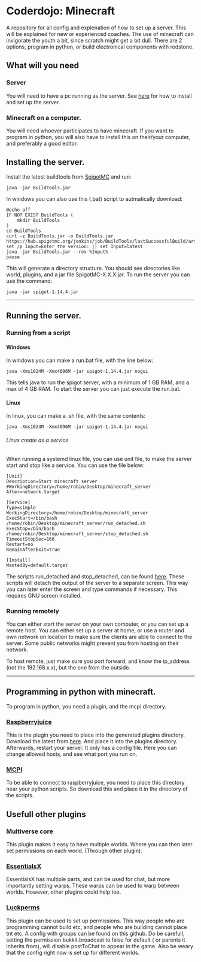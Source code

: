 # Coderdojo: Minecraft
A repository for all config and explenation of how to set up a server. This will be explained for new or experienced coaches. The use of minecraft can invigorate the youth a bit, since scratch might get a bit dull. There are 2 options, program in python, or build electronical components with redstone.
## What will you need
### Server
You will need to have a pc running as the server. See [here](https://drive.google.com/drive/folders/1RIDG7XiscqaGfRjHOvu0w3nBy0uB_2wP?usp=sharing) for how to install and set up the server.

### Minecraft on a computer.
You will need whoever participates to have minecraft. If you want to program in python, you will also have to install this on their/your computer, and preferably a good editor. 

## Installing the server.
Install the latest buildtools from [SpigotMC](https://www.spigotmc.org/) and run:
```
java -jar BuildTools.jar
```
In windows you can also use this (.bat) script to autmatically download:
```
@echo off
IF NOT EXIST BuildTools (
    mkdir BuildTools
)
cd BuildTools
curl -z BuildTools.jar -o BuildTools.jar https://hub.spigotmc.org/jenkins/job/BuildTools/lastSuccessfulBuild/artifact/target/BuildTools.jar
set /p Input=Enter the version: || set Input=latest
java -jar BuildTools.jar --rev %Input%
pause
```
This will generate a directory structure. You should see directories like world, plugins, and a jar file SpigotMC-X.X.X.jar. To run the server you can use the command:
```
java -jar spigot-1.14.4.jar
```
--------------------------------------
## Running the server.
### Running from a script
#### Windows
In windows you can make a run.bat file, with the line below:
```
java -Xms1024M -Xmx4096M -jar spigot-1.14.4.jar nogui
```
This tells java to run the spigot server, with a minimum of 1 GB RAM, and a max of 4 GB RAM. To start the server you can just execute the run.bat.
#### Linux
In linux, you can make a .sh file, with the same contents:
```
java -Xms1024M -Xmx4096M -jar spigot-1.14.4.jar nogui
```
###### Linux create as a service
When running a systemd linux file, you can use unit file, to make the server start and stop like a service. You can use the file below:
```
[Unit]
Description=Start minecraft server
#WorkingDirectory=/home/robin/Desktop/minecraft_server
After=network.target

[Service]
Type=simple
WorkingDirectory=/home/robin/Desktop/minecraft_server
ExecStart=/bin/bash /home/robin/Desktop/minecraft_server/run_detached.sh
ExecStop=/bin/bash /home/robin/Desktop/minecraft_server/stop_detached.sh
TimeoutStopSec=160
Restart=no
RemainAfterExit=true

[Install]
WantedBy=default.target
```
The scripts run_detached and stop_detached, can be found [here](Server/scripts). These scripts will detach the output of the server to a separate screen. This way you can later enter the screen and type commands if necessary. This requires GNU screen installed.
### Running remotely
You can either start the server on your own computer, or you can set up a remote host. You can either set up a server at home, or use a router and own network on location to make sure the clients are able to connect to the server. Some public networks might prevent you from hosting on their network.

To host remote, just make sure you port forward, and know the ip_address (not the 192.168.x.x), but the one from the outside.

------------------------------------------------------------
## Programming in python with minecraft.
To program in python, you need a plugin, and the mcpi directory.
### [Raspberryjuice](https://github.com/zhuowei/RaspberryJuice)
This is the plugin you need to place into the generated plugins directory. Download the latest from [here](https://github.com/zhuowei/RaspberryJuice/tree/master/jars). And place it into the plugins directory. Afterwards, restart your server.
It only has a config file. Here you can change allowed hosts, and see what port you run on. 

### [MCPI](https://github.com/zhuowei/RaspberryJuice/tree/master/src/main/resources/mcpi/api/python/modded/mcpi)
To be able to connect to raspberryjuice, you need to place this directory near your python scripts. So download this and place it in the directory of the scripts.

## Usefull other plugins
### Multiverse core
This plugin makes it easy to have multiple worlds. Where you can then later set permissions on each world. (Through other plugin).
### [EssentialsX](https://www.spigotmc.org/resources/essentialsx.9089/)
EssentialsX has multiple parts, and can be used for chat, but more importantly setting warps. These warps can be used to warp between worlds. However, other plugins could help too.
### [Luckperms](https://www.spigotmc.org/resources/luckperms-an-advanced-permissions-plugin.28140/)
This plugin can be used to set up permissions. This way people who are programming cannot build etc, and people who are building cannot place tnt etc. A config with groups can be found on this github. Do be carefull, setting the permission bukkit.broadcast to false for default ( or parents it inherits from), will disable postToChat to appear in the game. Also be weary that the config right now is set up for different worlds.

